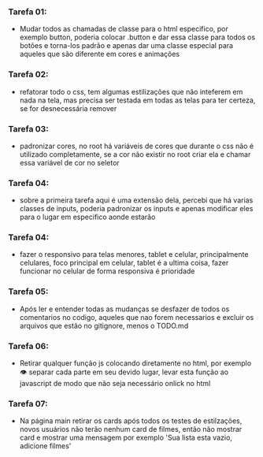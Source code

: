 ### Tarefa 01:
- Mudar todos as chamadas de classe para o html especifico, por exemplo
button, poderia colocar .button e dar essa classe para todos os botões e torna-los padrão e apenas dar uma classe especial para aqueles que são diferente em cores e animações

### Tarefa 02:
- refatorar todo o css, tem algumas estilizações que não inteferem em nada na tela, mas precisa ser testada em todas as telas para ter certeza, se for desnecessária remover

### Tarefa 03:
- padronizar cores, no root há variáveis de cores que durante o css não é utilizado completamente, se a cor não existir no root criar ela e chamar essa variável de cor no seletor 

### Tarefa 04:
- sobre a primeira tarefa aqui é uma extensão dela, percebi que há varias classes de inputs, poderia padronizar os inputs e apenas modificar eles para o lugar em especifico aonde estarão 

### Tarefa 04:
- fazer o responsivo para telas menores, tablet e celular, principalmente celulares, foco principal em celular, tablet é a ultima coisa, fazer funcionar no celular de forma responsiva é prioridade

### Tarefa 05:
- Após ler e entender todas as mudanças se desfazer de todos os comentarios no codigo, aqueles que nao forem necessarios e excluir os arquivos que estão no gitignore, menos o TODO.md

### Tarefa 06:
 - Retirar qualquer função js colocando diretamente no html, por exemplo 
  <span class="toggle-password" onclick="togglePassword()">👁</span>
  separar cada parte em seu devido lugar, levar esta função ao javascript de modo que não seja necessário onlick no html

### Tarefa 07:
 - Na página main retirar os cards após todos os testes de estilzações, novos usuários não terão nenhum card de filmes, então não mostrar card e mostrar uma mensagem por exemplo 'Sua lista esta vazio, adicione filmes' 






 
